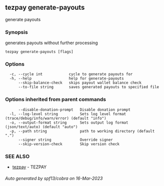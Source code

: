 ## tezpay generate-payouts

generate payouts

### Synopsis

generates payouts without further processing

```
tezpay generate-payouts [flags]
```

### Options

```
  -c, --cycle int            cycle to generate payouts for
  -h, --help                 help for generate-payouts
      --skip-balance-check   skips payout wallet balance check
      --to-file string       saves generated payouts to specified file
```

### Options inherited from parent commands

```
      --disable-donation-prompt   Disable donation prompt
  -l, --log-level string          Sets log level format (trace/debug/info/warn/error) (default "info")
  -o, --output-format string      Sets output log format (json/text/auto) (default "auto")
  -p, --path string               path to working directory (default ".")
      --signer string             Override signer
      --skip-version-check        Skip version check
```

### SEE ALSO

* [tezpay](tezpay.md)	 - TEZPAY

###### Auto generated by spf13/cobra on 16-Mar-2023
